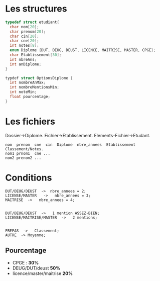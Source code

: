 # Les structures 

```c
typedef struct etudiant{
  char nom[20];
  char prenom[20];
  char cin[20];
  char cne[20];
  int notes[8];
  enum Diplome {DUT, DEUG, DEUST, LICENCE, MAITRISE, MASTER, CPGE};
  char Etablissement[30];
  int nbreAns;
  int anDiplome;
}

typdef struct OptionsDiplome {
  int nombreAnMax;
  int nombreMentionsMin;
  int noteMin;
  float pourcentage;
}
```

# Les fichiers

Dossier->Diplome.
Fichier->Etablissement.
Elements-Fichier->Etudant.

```
nom  prenom  cne  cin  Diplome  nbre_annees  Etablissement Classement/Notes.
nom1 prnom1  cne ...
nom2 prenom2 ...

```
  
# Conditions

```
DUT/DEUG/DEUST  ->  nbre_annees = 2;
LICENSE/MASTER   ->   nbre_annees = 3;
MAITRISE  ->   nbre_annees = 4;


DUT/DEUG/DEUST  ->   1 mention ASSEZ-BIEN;
LICENSE/MAITRISE/MASTER  ->   2 mentions;


PREPAS  ->   Classement;
AUTRE  -> Moyenne;
```

## Pourcentage 

 - CPGE : **30%**
 - DEUG/DUT/deust **50%**
 - licence/master/maitrise **20%**


                                
  

